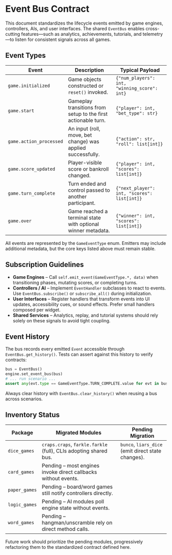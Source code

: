 # Event Bus Contract

This document standardizes the lifecycle events emitted by game engines, controllers, AIs, and user interfaces.
The shared `EventBus` enables cross-cutting features—such as analytics, achievements, tutorials, and telemetry—to listen for
consistent signals across all games.

## Event Types

| Event | Description | Typical Payload |
| ----- | ----------- | --------------- |
| `game.initialized` | Game objects constructed or `reset()` invoked. | `{"num_players": int, "winning_score": int}` |
| `game.start` | Gameplay transitions from setup to the first actionable turn. | `{"player": int, "bet_type": str}` |
| `game.action_processed` | An input (roll, move, bet change) was applied successfully. | `{"action": str, "roll": list[int]}` |
| `game.score_updated` | Player-visible score or bankroll changed. | `{"player": int, "scores": list[int]}` |
| `game.turn_complete` | Turn ended and control passed to another participant. | `{"next_player": int, "scores": list[int]}` |
| `game.over` | Game reached a terminal state with optional winner metadata. | `{"winner": int, "scores": list[int]}` |

All events are represented by the `GameEventType` enum. Emitters may include additional metadata, but the core keys listed above must remain stable.

## Subscription Guidelines

- **Game Engines** – Call `self.emit_event(GameEventType.*, data)` when transitioning phases, mutating scores, or completing turns.
- **Controllers / AI** – Implement `EventHandler` subclasses to react to events. Use `EventBus.subscribe()` or `subscribe_all()` during initialization.
- **User Interfaces** – Register handlers that transform events into UI updates, accessibility cues, or sound effects.
  Prefer small handlers composed per widget.
- **Shared Services** – Analytics, replay, and tutorial systems should rely solely on these signals to avoid tight coupling.

## Event History

The bus records every emitted `Event` accessible through `EventBus.get_history()`. Tests can assert against this history to verify contracts:

```python
bus = EventBus()
engine.set_event_bus(bus)
# ... run scenario ...
assert any(evt.type == GameEventType.TURN_COMPLETE.value for evt in bus.get_history())
```

Always clear history with `EventBus.clear_history()` when reusing a bus across scenarios.

## Inventory Status

| Package | Migrated Modules | Pending Migration |
| ------- | ---------------- | ----------------- |
| `dice_games` | `craps.craps`, `farkle.farkle` (full), CLIs adopting shared bus. | `bunco`, `liars_dice` (emit direct state changes). |
| `card_games` | Pending – most engines invoke direct callbacks without events. |
| `paper_games` | Pending – board/word games still notify controllers directly. |
| `logic_games` | Pending – AI modules poll engine state without events. |
| `word_games` | Pending – hangman/unscramble rely on direct method calls. |

Future work should prioritize the pending modules, progressively refactoring them to the standardized contract defined here.
